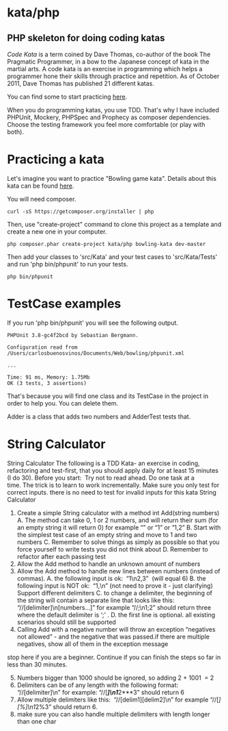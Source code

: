 kata/php
========

PHP skeleton for doing coding katas
-----------------------------------

*Code Kata* is a term coined by Dave Thomas, co-author of the book
The Pragmatic Programmer, in a bow to the Japanese concept of kata
in the martial arts. A code kata is an exercise in programming which
helps a programmer hone their skills through practice and repetition.
As of October 2011, Dave Thomas has published 21 different katas.

You can find some to start practicing [here](http://codingdojo.org/cgi-bin/index.pl?KataCatalogue).

When you do programming katas, you use TDD. That's why I have included
PHPUnit, Mockery, PHPSpec and Prophecy as composer dependencies. Choose
the testing framework you feel more comfortable (or play with both).

Practicing a kata
=================

Let's imagine you want to practice "Bowling game kata". Details about
this kata can be found [here](http://codingdojo.org/cgi-bin/wiki.pl?KataBowling).

You will need composer.

    curl -sS https://getcomposer.org/installer | php

Then, use "create-project" command to clone this project as a template
and create a new one in your computer.

    php composer.phar create-project kata/php bowling-kata dev-master

Then add your classes to 'src/Kata' and your test cases to
'src/Kata/Tests' and run 'php bin/phpunit' to run your tests.

    php bin/phpunit

TestCase examples
=================

If you run 'php bin/phpunit' you will see the following output.

    PHPUnit 3.8-gc4f2bcd by Sebastian Bergmann.
    
    Configuration read from /Users/carlosbuenosvinos/Documents/Web/bowling/phpunit.xml
    
    ...
    
    Time: 91 ms, Memory: 1.75Mb
    OK (3 tests, 3 assertions)

That's because you will find one class and its TestCase in the project
in order to help you. You can delete them.

Adder is a class that adds two numbers and AdderTest tests that.

String Calculator
=================

String Calculator
The following is a TDD Kata- an exercise in coding, refactoring and test-first, that you should apply daily for at least 15 minutes (I do 30).
Before you start: 
Try not to read ahead. 
Do one task at a time. The trick is to learn to work incrementally. 
Make sure you only test for correct inputs. there is no need to test for invalid inputs for this kata 
String Calculator
1. Create a simple String calculator with a method int Add(string numbers) 
A. The method can take 0, 1 or 2 numbers, and will return their sum (for an empty string it will return 0) for example “” or “1” or “1,2” 
B. Start with the simplest test case of an empty string and move to 1 and two numbers 
C. Remember to solve things as simply as possible so that you force yourself to write tests you did not think about 
D. Remember to refactor after each passing test 
2. Allow the Add method to handle an unknown amount of numbers 
3. Allow the Add method to handle new lines between numbers (instead of commas). 
A. the following input is ok:  “1\n2,3”  (will equal 6) 
B. the following input is NOT ok:  “1,\n” (not need to prove it - just clarifying) 
Support different delimiters 
C. to change a delimiter, the beginning of the string will contain a separate line that looks like this:   “//[delimiter]\n[numbers…]” for example “//;\n1;2” should return three where the default delimiter is ‘;’ . 
D. the first line is optional. all existing scenarios should still be supported 
4. Calling Add with a negative number will throw an exception “negatives not allowed” - and the negative that was passed.if there are multiple negatives, show all of them in the exception message 

stop here if you are a beginner. Continue if you can finish the steps so far in less than 30 minutes. 

5. Numbers bigger than 1000 should be ignored, so adding 2 + 1001  = 2 
6. Delimiters can be of any length with the following format:  “//[delimiter]\n” for example: “//[***]\n1***2***3” should return 6 
7. Allow multiple delimiters like this:  “//[delim1][delim2]\n” for example “//[*][%]\n1*2%3” should return 6. 
8. make sure you can also handle multiple delimiters with length longer than one char 
